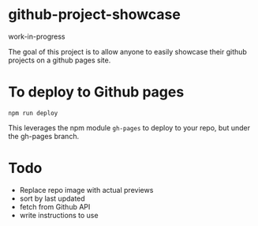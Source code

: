 # github-project-showcase

work-in-progress

The goal of this project is to allow anyone to easily showcase their github projects on a github pages site.

# To deploy to Github pages

`npm run deploy`

This leverages the npm module `gh-pages` to deploy to your repo, but under the gh-pages branch.

# Todo

- Replace repo image with actual previews
- sort by last updated
- fetch from Github API
- write instructions to use
